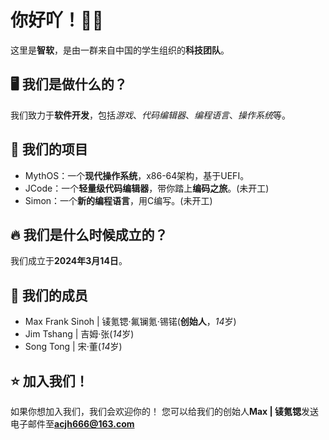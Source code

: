 # 你好吖！👋🏻
这里是**智软**，是由一群来自中国的学生组织的**科技团队**。
## 🖥️ 我们是做什么的？
我们致力于**软件开发**，包括*游戏*、*代码编辑器*、*编程语言*、*操作系统*等。
## 🏅 我们的项目
- MythOS：一个**现代操作系统**，x86-64架构，基于UEFI。
- JCode：一个**轻量级代码编辑器**，带你踏上**编码之旅**。(未开工)
- Simon：一个**新的编程语言**，用C编写。(未开工)
## 🔥 我们是什么时候成立的？
我们成立于**2024年3月14日**。
## 👥 我们的成员
- Max Frank Sinoh | 鿏氪锶·氟镧氪·锡锘(**创始人**，*14*岁)
- Jim Tshang | 吉姆·张(*14*岁)
- Song Tong | 宋·董(*14*岁)
## ⭐ 加入我们！
如果你想加入我们，我们会欢迎你的！
您可以给我们的创始人**Max | 鿏氪锶**发送电子邮件至**acjh666@163.com**
